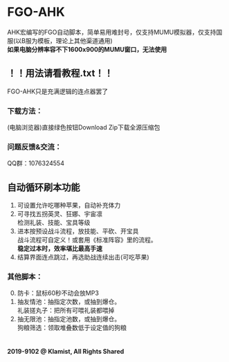 # FGO-AHK
AHK宏编写的FGO自动脚本，简单易用难封号，仅支持MUMU模拟器，仅支持国服(以B服为模板，理论上其他渠道通用)<br>
**如果电脑分辨率容不下1600x900的MUMU窗口，无法使用**<br>
## ！！用法请看教程.txt！！
FGO-AHK只是充满逻辑的连点器罢了<br>
### 下载方法：
(电脑浏览器)直接绿色按钮Download Zip下载全源压缩包<br>
### 问题反馈&交流：
QQ群：1076324554<br>
## 自动循环刷本功能
1. 可设置允许吃哪种苹果，自动补充体力<br>
2. 可寻找五拐英灵、狂娜、宇宙凛<br>检测礼装、技能、宝具等级<br>
3. 进本按预设战斗流程，放技能、平砍、开宝具<br>战斗流程可自定义！或套用《标准阵容》里的流程。<br>**稳定过本时，效率堪比最高手速**<br>
4. 结算界面连点跳过，再选助战连续出击(可吃苹果)<br>
### 其他脚本：
0. 防卡：鼠标60秒不动会放MP3<br>
1. 抽友情池：抽指定次数，或抽到爆仓。<br>礼装搓丸子：把所有可喂礼装都喂掉<br>
2. 抽无限池：抽指定池数，或抽到爆仓。<br>狗粮筛选：领取堆叠数低于设定值的狗粮<br><br>
#### 2019-9102 @ Klamist, All Rights Shared
